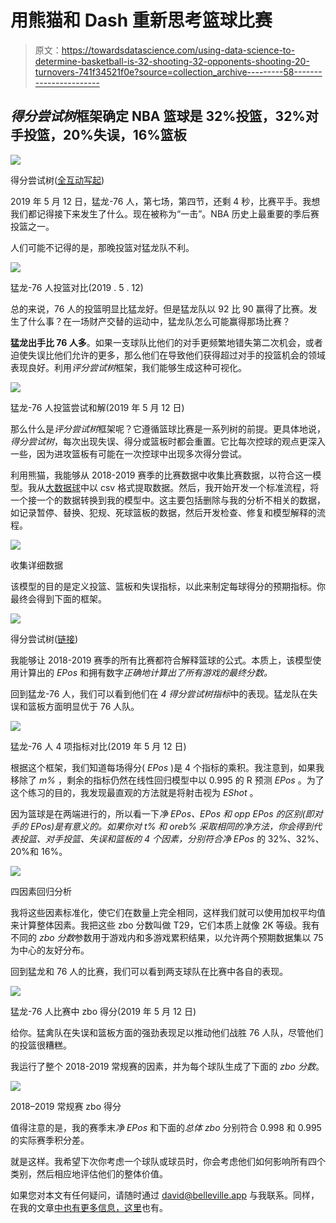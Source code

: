 # 用熊猫和 Dash 重新思考篮球比赛

> 原文：<https://towardsdatascience.com/using-data-science-to-determine-basketball-is-32-shooting-32-opponents-shooting-20-turnovers-741f34521f0e?source=collection_archive---------58----------------------->

## *得分尝试树*框架确定 NBA 篮球是 32%投篮，32%对手投篮，20%失误，16%篮板

![](img/3dbb763d091724fe8a47b6aafa5b93e1.png)

得分尝试树([全互动写起](https://www.belleville.app/the_formula_that_explains_basketball/))

2019 年 5 月 12 日，猛龙-76 人，第七场，第四节，还剩 4 秒，比赛平手。我想我们都记得接下来发生了什么。现在被称为“一击”。NBA 历史上最重要的季后赛投篮之一。

人们可能不记得的是，那晚投篮对猛龙队不利。

![](img/2acc1f5225961156be40363c3ac7dfc4.png)

猛龙-76 人投篮对比(2019 . 5 . 12)

总的来说，76 人的投篮明显比猛龙好。但是猛龙队以 92 比 90 赢得了比赛。发生了什么事？在一场财产交替的运动中，猛龙队怎么可能赢得那场比赛？

**猛龙出手比 76 人多**。如果一支球队比他们的对手更频繁地错失第二次机会，或者迫使失误比他们允许的更多，那么他们在导致他们获得超过对手的投篮机会的领域表现良好。利用*评分尝试树*框架，我们能够生成这种可视化。

![](img/db56798df9070c43304cefd344248edc.png)

猛龙-76 人投篮尝试和解(2019 年 5 月 12 日)

那么什么是*评分尝试树*框架呢？它遵循篮球比赛是一系列树的前提。更具体地说，*得分尝试树*，每次出现失误、得分或篮板时都会重置。它比每次控球的观点更深入一些，因为进攻篮板有可能在一次控球中出现多次得分尝试。

利用熊猫，我能够从 2018-2019 赛季的比赛数据中收集比赛数据，以符合这一模型。我从[大数据球](https://www.bigdataball.com/datasets/nba/)中以 csv 格式提取数据。然后，我开始开发一个标准流程，将一个接一个的数据转换到我的模型中。这主要包括删除与我的分析不相关的数据，如记录暂停、替换、犯规、死球篮板的数据，然后开发检查、修复和模型解释的流程。

![](img/e479ecbb4f7c674d4330508181638fb9.png)

收集详细数据

该模型的目的是定义投篮、篮板和失误指标，以此来制定每球得分的预期指标。你最终会得到下面的框架。

![](img/808e78a6a5935e722544755d66468898.png)

得分尝试树([链接](https://www.belleville.app/the_formula_that_explains_basketball/))

我能够让 2018-2019 赛季的所有比赛都符合解释篮球的公式。本质上，该模型使用计算出的 *EPos* 和拥有数字*正确地计算出了所有游戏的最终分数。*

回到猛龙-76 人，我们可以看到他们在 *4 得分尝试树指标*中的表现。猛龙队在失误和篮板方面明显优于 76 人队。

![](img/eddeeeef39233ff3cfb9f3fe264a74f7.png)

猛龙-76 人 4 项指标对比(2019 年 5 月 12 日)

根据这个框架，我们知道每场得分( *EPos* )是 4 个指标的乘积。我注意到，如果我移除了 *m%* ，剩余的指标仍然在线性回归模型中以 0.995 的 R 预测 *EPos* 。为了这个练习的目的，我发现最直观的方法就是将射击视为 *EShot* 。

因为篮球是在两端进行的，所以看一下*净 EPos、*EPos 和 *opp EPos* 的区别(即对手的 EPos)是有意义的。如果你对 *t%* 和 *oreb%* 采取相同的净方法，你会得到代表投篮、对手投篮、失误和篮板的 4 个因素，分别符合*净 EPos* 的 32%、32%、20%和 16%。

![](img/60bc747bd69f5c7f5a9487c80298c532.png)

四因素回归分析

我将这些因素标准化，使它们在数量上完全相同，这样我们就可以使用加权平均值来计算整体因素。我把这些 zbo 分数叫做 T29，它们本质上就像 2K 等级。我有不同的 *zbo 分数*参数用于游戏内和多游戏累积结果，以允许两个预期数据集以 75 为中心的友好分布。

回到猛龙和 76 人的比赛，我们可以看到两支球队在比赛中各自的表现。

![](img/5e456065769a605106bda7007a647b85.png)

猛龙-76 人比赛中 zbo 得分(2019 年 5 月 12 日)

给你。猛禽队在失误和篮板方面的强劲表现足以推动他们战胜 76 人队，尽管他们的投篮很糟糕。

我运行了整个 2018-2019 常规赛的因素，并为每个球队生成了下面的 *zbo 分数*。

![](img/2ec8e09fcbb56c813b6a33cb2910ad1e.png)

2018–2019 常规赛 zbo 得分

值得注意的是，我的赛季末*净 EPos* 和下面的*总体 zbo* 分别符合 0.998 和 0.995 的实际赛季积分差。

就是这样。我希望下次你考虑一个球队或球员时，你会考虑他们如何影响所有四个类别，然后相应地评估他们的整体价值。

如果您对本文有任何疑问，请随时通过 david@belleville.app 与我联系。同样，在我的文章[中也有更多信息，这里](https://www.belleville.app/the_formula_that_explains_basketball/)也有。